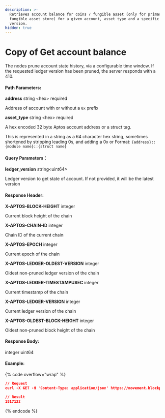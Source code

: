 ```yaml
---
description: >-
  Retrieves account balance for coins / fungible asset (only for primary
  fungible asset store) for a given account, asset type and a specific ledger
  version.
hidden: true
---
```


# Copy of Get account balance​

The nodes prune account state history, via a configurable time window. If the requested ledger version has been pruned, the server responds with a 410.

#### **Path Parameters:**

**address**  string \<hex> required

Address of account with or without a `0x` prefix

**asset\_type** string \<hex> required

A hex encoded 32 byte Aptos account address or a struct tag.

This is represented in a string as a 64 character hex string, sometimes shortened by stripping leading 0s, and adding a 0x or Format: `{address}::{module name}::{struct name}`

#### Query Parameters：

**ledger\_version** string\<uint64>

Ledger version to get state of account. If not provided, it will be the latest version

#### **Response Header:**

**X-APTOS-BLOCK-HEIGHT** integer&#x20;

Current block height of the chain

**X-APTOS-CHAIN-ID** integer&#x20;

Chain ID of the current chain

**X-APTOS-EPOCH** integer&#x20;

Current epoch of the chain

**X-APTOS-LEDGER-OLDEST-VERSION** integer&#x20;

Oldest non-pruned ledger version of the chain

**X-APTOS-LEDGER-TIMESTAMPUSEC** integer&#x20;

Current timestamp of the chain

**X-APTOS-LEDGER-VERSION** integer&#x20;

Current ledger version of the chain

**X-APTOS-OLDEST-BLOCK-HEIGHT** integer&#x20;

Oldest non-pruned block height of the chain

#### **Response Body:**

integer uint64

#### Example:

{% code overflow="wrap" %}
```json
// Request
curl -X GET -H 'Content-Type: application/json' https://movement.blockpi.network/aptos/v1/your_api_key/v1/accounts/0x21746fce17b3a44156107bdc483bfeabb0bc4a37b8ceabaff93ed454bdea9653/balance/0x1::aptos_coin::AptosCoin

// Result
1817122
```
{% endcode %}
